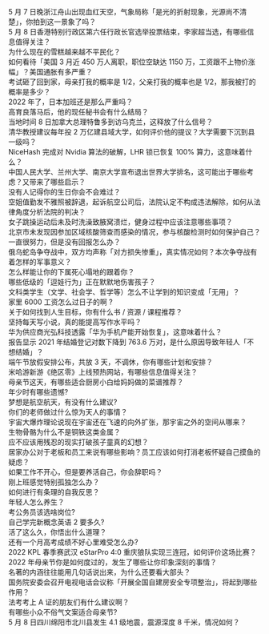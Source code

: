 5 月 7 日晚浙江舟山出现血红天空，气象局称「是光的折射现象，光源尚不清楚」，你拍到这一景象了吗？  
5 月 8 日香港特别行政区第六任行政长官选举投票结束，李家超当选，有哪些信息值得关注？  
为什么现在的雪糕越来越不平民化？  
如何看待「美国 3 月近 450 万人离职，职位空缺达 1150 万，工资跟不上物价涨幅」？美国通胀有多严重？  
考试砸了回到家，母亲打我的概率是 1/2，父亲打我的概率也是 1/2，那我被打的概率是多少？  
2022 年了，日本加班还是那么严重吗？  
高育良落马后，他的现任秘书会有什么结局？  
当地时间 8 日加拿大总理特鲁多到访乌克兰，这释放了什么信号？  
清华教授建议每年投 2 万亿建县域大学，如何评价他的提议？大学需要下沉到县一级吗？  
NiceHash 完成对 Nvidia 算法的破解，LHR 锁已恢复 100% 算力，这意味着什么？  
中国人民大学、兰州大学、南京大学宣布退出世界大学排名，这可能出于哪些考虑？又带来了哪些启示？  
没有人记得你的生日你会不会难过？  
空姐值勤发不雅照被辞退，起诉航空公司后，法院认定不构成违法解除，如何从法律角度分析法院的判决？  
女子跳操运动后未及时洗澡致腋窝溃烂，健身过程中应该注意哪些事项？  
北京市未发现因参加区域核酸筛查而感染的情况，参与核酸检测时如何保护自己？  
一直很努力，但是没有回报怎么办？  
俄乌蛇岛争夺战中，双方均声称「对方损失惨重」，真实情况如何？本次争夺战有着怎样的军事意义？  
怎么样能让你的下属死心塌地的跟着你？  
哪些低级的「逗娃行为」正在默默地伤害孩子？  
文科类学生（文学、社会学、哲学等）怎么不让学到的知识变成「无用」？  
家里 6000 工资怎么过日子的啊 ?  
关于如何找到人生目标，你有什么书 / 资源 / 课程推荐？  
坚持每天写小说，真的能提高写作水平吗？  
华为供应商光弘科技透露「华为手机产能开始恢复」，这意味着什么？  
报告显示 2021 年结婚登记对数下降到 763.6 万对，是什么原因导致年轻人「不想结婚」？  
端午节放假安排公布，共放 3 天，不调休，你有哪些计划和安排？  
米哈游新游《绝区零》上线预热网站，有哪些信息值得关注？  
母亲节这天，有哪些适合厨房小白给妈妈做的菜谱推荐？  
年少时有哪些遗憾?  
梦想是航空航天，有没有什么建议?  
你们的老师做过什么惊为天人的事情？  
宇宙大爆炸理论说现在宇宙还在飞速的向外扩张，那宇宙之外的空间从哪来？  
生物骨骼为什么不是铜铁这类金属？  
应不应该用残忍的现实打破孩子童真的幻想？  
居家办公对于老板和员工来说有哪些影响？员工应该如何打消老板怀疑自己摸鱼的疑虑？  
如果工作不开心，但是要养活自己，你会辞职吗？  
刚上班感觉特别孤独怎么办？  
如何进行有条理的自我反思？  
年轻人怎么养生？  
考公务员该选啥岗位?  
自己学完新概念英语 2 要多久?  
活了这么久，你悟出什么道理？  
还有一个月高考成绩不好心里难受怎么办?  
2022 KPL 春季赛武汉 eStarPro 4:0 重庆狼队实现三连冠，如何评价这场比赛？  
2022 年母亲节你是如何度过的，发生了哪些让你印象深刻的事情？  
名著的内涵往往能用几句话说出来，为什么还要看大部头？  
国务院安委会召开电视电话会议称「开展全国自建房安全专项整治」，将起到哪些作用？  
法考考上 A 证的朋友们有什么建议啊？  
有哪些小众不俗气文案适合母亲节?  
5 月 8 日四川绵阳市北川县发生 4.1 级地震，震源深度 8 千米，情况如何？  
